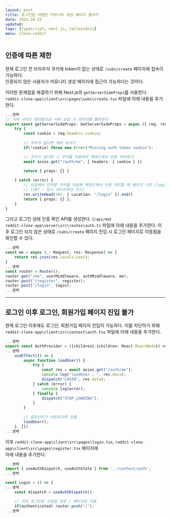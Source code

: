 ```yaml
---
layout: post
title: 로그인된 사람만 커뮤니티 생성 페이지 들어가
date: 2022-10-23
updated: 
tags: [typescript, next-js, tailwindcss]
menu: clone-reddit
---
```

## 인증에 따른 제한
현재 로그인 전 브라우저 쿠키에 token이 없는 상태로 `/subs/create` 페이지에 접속이 가능하다.   
인증되지 않은 사용자가 커뮤니티 생성 페이지에 접근이 가능하다는 것이다.

이러한 문제점을 해결하기 위해 Next.js의 `getServerSideProps`를 사용한다.   
`reddit-clone-app\client\src\pages\subs\create.tsx` 파일에 아래 내용을 추가한다.
```typescript
...생략
// 서버 사이드 렌더링으로 서버 요청 시 데이터를 불러온다
export const getServerSideProps: GetServerSideProps = async ({ req, res }) => {
    try {
        const cookie = req.headers.cookie;
        
        // 쿠키가 없다면 에러 보내기
        if(!cookie) throw new Error("Missing auth token cookie");

        // 쿠키가 있다면 그 쿠키를 이용하여 백엔드에서 인증 처리하기
        await axios.get("/auth/me", { headers: { cookie } })

        return { props: {} }
        
    } catch (error) {
        // 요청에서 던져준 쿠키를 이용해 백엔드에서 인증 처리할 때 에러가 나면 /login 페이지로 이동
        // (307 : 임시 리다이렉션 코드)
        res.writeHead(307, { Location: "/login" }).end()
        return { props: {} };
    }
}
```

그리고 로그인 상태 인증 확인 API를 생성한다. (`/api/me`)   
`reddit-clone-app\server\src\routes\auth.ts` 파일에 아래 내용을 추가한다.
이후 로그인 되지 않은 상태로 `/subs/create` 페이지 진입 시 로그인 페이지로 이동됨을 확인할 수 있다.

```typescript
...생략
const me = async (_: Request, res: Response) => {
    return res.json(res.locals.user);
}
...생략
const router = Router();
router.get("/me", userMiddleware, authMiddleware, me);
router.post("/register", register);
router.post("/login", login);
...생략
```

- - -

## 로그인 이후 로그인, 회원가입 페이지 진입 불가
현재 로그인 이후에도 로그인, 회원가입 페이지 진입이 가능하다.
이를 차단하기 위해 `reddit-clone-app\client\src\context\auth.tsx` 파일에 아래 내용을 추가한다.

```typescript 
...생략
export const AuthProvider = ({children}:{children: React.ReactNode}) => {
...생략
    useEffect(() => {
        async function loadUser() {
            try {
                const res = await axios.get("/auth/me");
                console.log("loadUser : ", res.data);
                dispatch("LOGIN", res.data);
            } catch (error) {
                console.log(error);
            } finally {
                dispatch("STOP_LOADING");
            }
        }
        
        // 컴포넌트가 마운트되면 호출
        loadUser();
    }, [])
...생략
```

이후 `reddit-clone-app\client\src\pages\login.tsx`, `reddit-clone-app\client\src\pages\register.tsx` 페이지에   
아래 내용을 추가한다.

```typescript
...생략
import { useAuthDispatch, useAuthState } from '../context/auth';
...생략

const Login = () => {
...생략
    const dispatch = useAuthDispatch();

    // 이미 로그인된 사람일 경우 / 페이지로 이동
    if(authenticated) router.push("/");
...생략
```